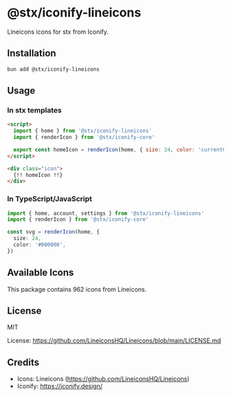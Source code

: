 # @stx/iconify-lineicons

Lineicons icons for stx from Iconify.

## Installation

```bash
bun add @stx/iconify-lineicons
```

## Usage

### In stx templates

```html
<script>
  import { home } from '@stx/iconify-lineicons'
  import { renderIcon } from '@stx/iconify-core'

  export const homeIcon = renderIcon(home, { size: 24, color: 'currentColor' })
</script>

<div class="icon">
  {!! homeIcon !!}
</div>
```

### In TypeScript/JavaScript

```typescript
import { home, account, settings } from '@stx/iconify-lineicons'
import { renderIcon } from '@stx/iconify-core'

const svg = renderIcon(home, {
  size: 24,
  color: '#000000',
})
```

## Available Icons

This package contains 962 icons from Lineicons.

## License

MIT

License: https://github.com/LineiconsHQ/Lineicons/blob/main/LICENSE.md

## Credits

- Icons: Lineicons (https://github.com/LineiconsHQ/Lineicons)
- Iconify: https://iconify.design/

